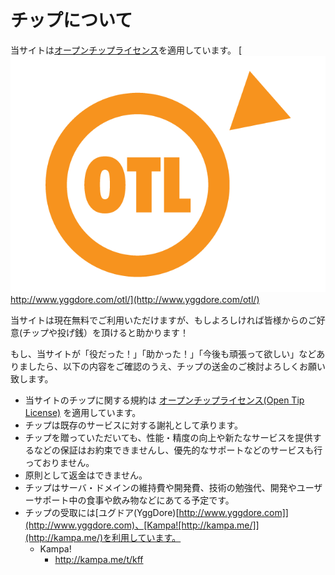 # チップについて
当サイトは[オープンチップライセンス](http://www.yggdore.com/otl/)を適用しています。
[![Open Tip License](/static/img/otl-logo.png)http://www.yggdore.com/otl/](http://www.yggdore.com/otl/)

当サイトは現在無料でご利用いただけますが、もしよろしければ皆様からのご好意(チップや投げ銭）を頂けると助かります！

もし、当サイトが「役だった！」「助かった！」「今後も頑張って欲しい」などありましたら、以下の内容をご確認のうえ、チップの送金のご検討よろしくお願い致します。

* 当サイトのチップに関する規約は [オープンチップライセンス(Open Tip License)](http://www.yggdore.com/otl/) を適用しています。
* チップは既存のサービスに対する謝礼として承ります。
* チップを贈っていただいても、性能・精度の向上や新たなサービスを提供するなどの保証はお約束できませんし、優先的なサポートなどのサービスも行っておりません。
* 原則として返金はできません。
* チップはサーバ・ドメインの維持費や開発費、技術の勉強代、開発やユーザーサポート中の食事や飲み物などにあてる予定です。
* チップの受取には[ユグドア(YggDore)[http://www.yggdore.com]](http://www.yggdore.com)、[Kampa![http://kampa.me/]](http://kampa.me/)を利用しています。
    * Kampa!
        * <http://kampa.me/t/kff>
